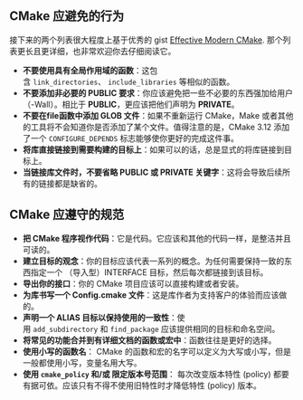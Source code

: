 ## CMake 应避免的行为

接下来的两个列表很大程度上基于优秀的 gist [Effective Modern CMake](https://gist.github.com/mbinna/c61dbb39bca0e4fb7d1f73b0d66a4fd1). 那个列表更长且更详细，也非常欢迎你去仔细阅读它。

- **不要使用具有全局作用域的函数**：这包含 `link_directories`、 `include_libraries` 等相似的函数。
- **不要添加非必要的 PUBLIC 要求**：你应该避免把一些不必要的东西强加给用户（-Wall）。相比于 **PUBLIC**，更应该把他们声明为 **PRIVATE**。
- **不要在file函数中添加 GLOB 文件**：如果不重新运行 CMake，Make 或者其他的工具将不会知道你是否添加了某个文件。值得注意的是，CMake 3.12 添加了一个 `CONFIGURE_DEPENDS` 标志能够使你更好的完成这件事。
- **将库直接链接到需要构建的目标上**：如果可以的话，总是显式的将库链接到目标上。
- **当链接库文件时，不要省略 PUBLIC 或 PRIVATE 关键字**：这将会导致后续所有的链接都是缺省的。

## CMake 应遵守的规范

- **把 CMake 程序视作代码**：它是代码。它应该和其他的代码一样，是整洁并且可读的。
- **建立目标的观念**：你的目标应该代表一系列的概念。为任何需要保持一致的东西指定一个 （导入型）INTERFACE 目标，然后每次都链接到该目标。
- **导出你的接口**：你的 CMake 项目应该可以直接构建或者安装。
- **为库书写一个 Config.cmake 文件**：这是库作者为支持客户的体验而应该做的。
- **声明一个 ALIAS 目标以保持使用的一致性**：使用 `add_subdirectory` 和 `find_package` 应该提供相同的目标和命名空间。
- **将常见的功能合并到有详细文档的函数或宏中**：函数往往是更好的选择。
- **使用小写的函数名**： CMake 的函数和宏的名字可以定义为大写或小写，但是一般都使用小写，变量名用大写。
- **使用 `cmake_policy` 和/或 限定版本号范围**： 每次改变版本特性 (policy) 都要有据可依。应该只有不得不使用旧特性时才降低特性 (policy) 版本。